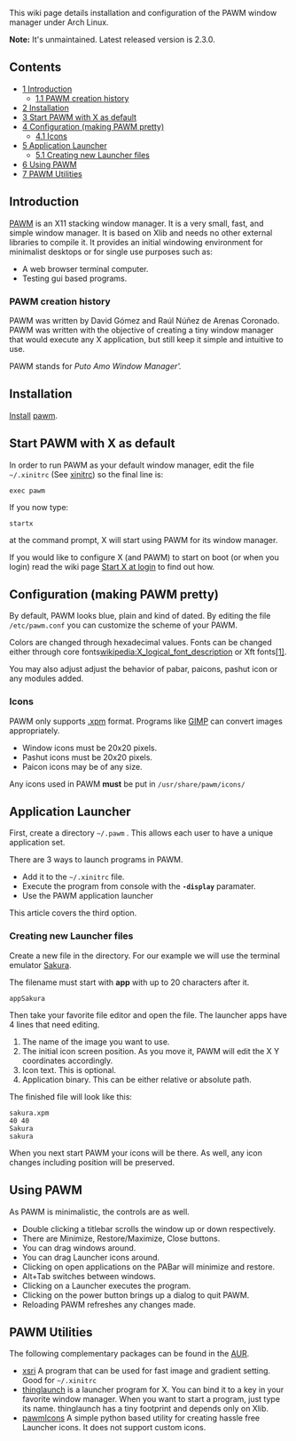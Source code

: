 This wiki page details installation and configuration of the PAWM window manager under Arch Linux.

**Note:** It's unmaintained. Latest released version is 2.3.0.

## Contents

*   [1 Introduction](#Introduction)
    *   [1.1 PAWM creation history](#PAWM_creation_history)
*   [2 Installation](#Installation)
*   [3 Start PAWM with X as default](#Start_PAWM_with_X_as_default)
*   [4 Configuration (making PAWM pretty)](#Configuration_.28making_PAWM_pretty.29)
    *   [4.1 Icons](#Icons)
*   [5 Application Launcher](#Application_Launcher)
    *   [5.1 Creating new Launcher files](#Creating_new_Launcher_files)
*   [6 Using PAWM](#Using_PAWM)
*   [7 PAWM Utilities](#PAWM_Utilities)

## Introduction

[PAWM](https://sites.google.com/site/pleyadestest/david/projects/pawm) is an X11 stacking window manager. It is a very small, fast, and simple window manager. It is based on Xlib and needs no other external libraries to compile it. It provides an initial windowing environment for minimalist desktops or for single use purposes such as:

*   A web browser terminal computer.
*   Testing gui based programs.

### PAWM creation history

PAWM was written by David Gómez and Raúl Núñez de Arenas Coronado. PAWM was written with the objective of creating a tiny window manager that would execute any X application, but still keep it simple and intuitive to use.

PAWM stands for *Puto Amo Window Manager'.*

## Installation

[Install](/index.php/Install "Install") [pawm](https://www.archlinux.org/packages/?name=pawm).

## Start PAWM with X as default

In order to run PAWM as your default window manager, edit the file `~/.xinitrc` (See [xinitrc](/index.php/Xinitrc "Xinitrc")) so the final line is:

```
exec pawm

```

If you now type:

```
startx

```

at the command prompt, X will start using PAWM for its window manager.

If you would like to configure X (and PAWM) to start on boot (or when you login) read the wiki page [Start X at login](/index.php/Start_X_at_login "Start X at login") to find out how.

## Configuration (making PAWM pretty)

By default, PAWM looks blue, plain and kind of dated. By editing the file `/etc/pawm.conf` you can customize the scheme of your PAWM.

Colors are changed through hexadecimal values. Fonts can be changed either through core fonts[wikipedia:X_logical_font_description](https://en.wikipedia.org/wiki/X_logical_font_description "wikipedia:X logical font description") or Xft fonts[[1]](http://www.x.org/archive/X11R6.8.2/doc/fonts.html).

You may also adjust adjust the behavior of pabar, paicons, pashut icon or any modules added.

### Icons

PAWM only supports [.xpm](https://en.wikipedia.org/wiki/X_PixMap "wikipedia:X PixMap") format. Programs like [GIMP](/index.php/GIMP#GIMP "GIMP") can convert images appropriately.

*   Window icons must be 20x20 pixels.
*   Pashut icons must be 20x20 pixels.
*   Paicon icons may be of any size.

Any icons used in PAWM **must** be put in `/usr/share/pawm/icons/`

## Application Launcher

First, create a directory `~/.pawm` . This allows each user to have a unique application set.

There are 3 ways to launch programs in PAWM.

*   Add it to the `~/.xinitrc` file.
*   Execute the program from console with the **`-display`** paramater.
*   Use the PAWM application launcher

This article covers the third option.

### Creating new Launcher files

Create a new file in the directory. For our example we will use the terminal emulator [Sakura](http://www.pleyades.net/david/sakura.php).

The filename must start with **app** with up to 20 characters after it.

```
appSakura

```

Then take your favorite file editor and open the file. The launcher apps have 4 lines that need editing.

1.  The name of the image you want to use.
2.  The initial icon screen position. As you move it, PAWM will edit the X Y coordinates accordingly.
3.  Icon text. This is optional.
4.  Application binary. This can be either relative or absolute path.

The finished file will look like this:

```
sakura.xpm
40 40
Sakura
sakura

```

When you next start PAWM your icons will be there. As well, any icon changes including position will be preserved.

## Using PAWM

As PAWM is minimalistic, the controls are as well.

*   Double clicking a titlebar scrolls the window up or down respectively.
*   There are Minimize, Restore/Maximize, Close buttons.
*   You can drag windows around.
*   You can drag Launcher icons around.
*   Clicking on open applications on the PABar will minimize and restore.
*   Alt+Tab switches between windows.
*   Clicking on a Launcher executes the program.
*   Clicking on the power button brings up a dialog to quit PAWM.
*   Reloading PAWM refreshes any changes made.

## PAWM Utilities

The following complementary packages can be found in the [AUR](/index.php/AUR "AUR").

*   [xsri](https://aur.archlinux.org/packages/xsri/) A program that can be used for fast image and gradient setting. Good for `~/.xinitrc`
*   [thinglaunch](https://aur.archlinux.org/packages/thinglaunch/) is a launcher program for X. You can bind it to a key in your favorite window manager. When you want to start a program, just type its name. thinglaunch has a tiny footprint and depends only on Xlib.
*   [pawmIcons](https://aur.archlinux.org/packages/pawmIcons/) A simple python based utility for creating hassle free Launcher icons. It does not support custom icons.